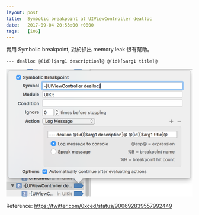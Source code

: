 ```yaml
---
layout: post
title:  Symbolic breakpoint at UIViewController dealloc
date:   2017-09-04 20:53:00 +0800
tags:   [iOS]
---
```


實用 Symbolic breakpoint, 對於抓出 memory leak 很有幫助。


```
--- dealloc @(id)[$arg1 description]@ @(id)[$arg1 title]@
```

![](/assets/2017/symbolic-breakpoint-dealloc.png)


Reference: <https://twitter.com/0xced/status/900692839557992449>
